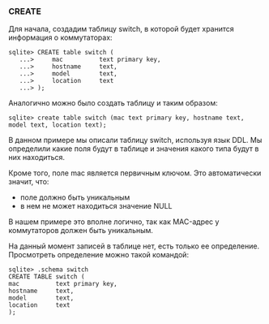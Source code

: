 ### CREATE
Для начала, создадим таблицу switch, в которой будет хранится информация о коммутаторах:
```
sqlite> CREATE table switch (
   ...>     mac          text primary key,
   ...>     hostname     text,
   ...>     model        text,
   ...>     location     text
   ...> );
```

Аналогично можно было создать таблицу и таким образом:
```
sqlite> create table switch (mac text primary key, hostname text, model text, location text);
```

В данном примере мы описали таблицу switch, используя язык DDL. Мы определили какие поля будут в таблице и значения какого типа будут в них находиться.

Кроме того, поле mac является первичным ключом. Это автоматически значит, что:
* поле должно быть уникальным
* в нем не может находиться значение NULL

В нашем примере это вполне логично, так как MAC-адрес у коммутаторов должен быть уникальным.

На данный момент записей в таблице нет, есть только ее определение. Просмотреть определение можно такой командой:
```
sqlite> .schema switch
CREATE TABLE switch (
mac          text primary key,
hostname     text,
model        text,
location     text
);
```
